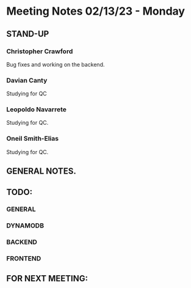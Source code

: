 # Meeting Notes 02/13/23 - Monday

## STAND-UP
### Christopher Crawford

Bug fixes and working on the backend.

### Davian Canty

Studying for QC

### Leopoldo Navarrete

Studying for QC.

### Oneil Smith-Elias

Studying for QC.

## GENERAL NOTES.


## TODO:
### GENERAL


### DYNAMODB


### BACKEND


### FRONTEND


## FOR NEXT MEETING: